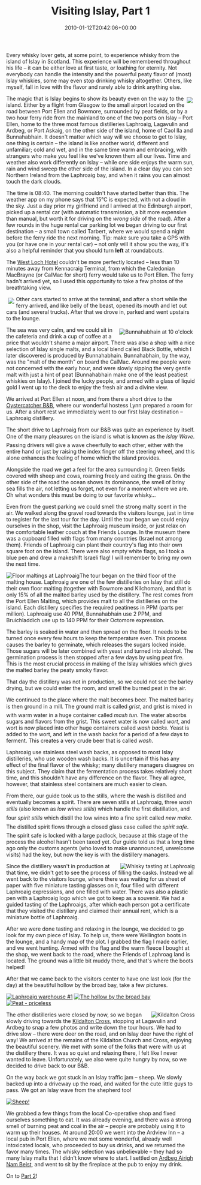 ﻿---
title: Visiting Islay, Part 1
date: 2010-01-12T20:42:06+00:00
---
Every whisky lover gets, at some point, to experience whisky from the island of Islay in Scotland. This experience will be remembered throughout his life &#8211; it can be either love at first taste, or loathing for eternity. Not everybody can handle the intensity and the powerful peaty flavor of (most) Islay whiskies, some may even stop drinking whisky altogether. Others, like myself, fall in love with the flavor and rarely able to drink anything else.

<!-- more -->

[<img style="float: right; margin: 5px" src="http://i2.wp.com/hmemcpy.com/wp-content/uploads/2010/09/Scotland18102009144405_thumb.jpg?resize=200%2C260" />](http://i2.wp.com/hmemcpy.com/wp-content/uploads/2010/09/Scotland18102009144405.jpg)The magic that is Islay begins to show its beauty even on the way to the island. Either by a flight from Glasgow to the small airport located on the road between Port Ellen and Bowmore, surrounded by peat fields, or by a two hour ferry ride from the mainland to one of the two ports on Islay &#8211; Port Ellen, home to the three most famous distilleries Laphroaig, Lagavulin and Ardbeg, or Port Askaig, on the other side of the island, home of Caol Ila and Bunnahabhain. It doesn't matter which way will we choose to get to Islay, one thing is certain &#8211; the island is like another world, different and unfamiliar; cold and wet, and in the same time warm and embracing, with strangers who make you feel like we've known them all our lives. Time and weather also work differently on Islay &#8211; while one side enjoys the warm sun, rain and wind sweep the other side of the island. In a clear day you can see Northern Ireland from the Laphroaig bay, and when it rains you can almost touch the dark clouds.

The time is 08:40. The morning couldn't have started better than this. The weather app on my phone says that 15°C is expected, with not a cloud in the sky. Just a day prior my girlfriend and I arrived at the Edinburgh airport, picked up a rental car (with automatic transmission, a bit more expensive than manual, but worth it for driving on the *wrong side* of the road). After a few rounds in the huge rental car parking lot we began driving to our first destination &#8211; a small town called Tarbert, where we would spend a night before the ferry ride the next morning. Tip: make sure you take a GPS with you (or have one in your rental car) &#8211; not only will it show you the way, it's also a helpful reminder that you should turn **left** at roundabouts.

The [West Loch Hotel](http://www.westlochhotel.co.uk/) couldn't be more perfectly located &#8211; less than 10 minutes away from Kennacraig Terminal, from which the Caledonian MacBrayne (or CalMac for short) ferry would take us to Port Ellen. The ferry hadn't arrived yet, so I used this opportunity to take a few photos of the breathtaking view.

[<img style="float: left; padding: 5px" src="http://i0.wp.com/hmemcpy.com/wp-content/uploads/2010/09/Scotland161020091057481_thumb.jpg?resize=660%2C157" />](http://picasaweb.google.com/lh/photo/vDOdqbIXyhWjx4l7Jc5OzQcJZo983oOPhAEQb8HLbX4?feat=directlink)

Other cars started to arrive at the terminal, and after a short while the ferry arrived, and like belly of the beast, opened its mouth and let out cars (and several trucks). After that we drove in, parked and went upstairs to the lounge.

[<img style="float: right; padding: 5px" title="Bunnahabhain at 10 o'clock" src="http://i2.wp.com/hmemcpy.com/wp-content/uploads/2010/09/2010120443_2_thumb.jpg?resize=200%2C260" alt="Bunnahabhain at 10 o'clock" align="right" border="0" data-recalc-dims="1" />](http://i0.wp.com/hmemcpy.com/wp-content/uploads/2010/09/2010120443_2.jpg) The sea was very calm, and we could sit in the cafeteria and drink a cup of coffee at a price that wouldn't shame a major airport. There was also a shop with a nice selection of Islay single malts, and a local blend called Black Bottle, which I later discovered is produced by Bunnahabhain. Bunnahabhain, by the way, was the "malt of the month" on board the CalMac. Around me people were not concerned with the early hour, and were slowly sipping the very gentle malt with just a hint of peat (Bunnahabhain make one of the least peatiest whiskies on Islay). I joined the lucky people, and armed with a glass of liquid gold I went up to the deck to enjoy the fresh air and a divine view.

We arrived at Port Ellen at noon, and from there a short drive to the [Oystercatcher B&B](http://www.islay-bedandbreakfast.com/), where our wonderful hostess Lynn prepared a room for us. After a short rest we immediately went to our first Islay destination &#8211; Laphroaig distillery.

The short drive to Laphroaig from our B&B was quite an experience by itself. One of the many pleasures on the island is what is known as the *Islay Wave*. Passing drivers will give a wave cheerfully to each other, either with the entire hand or just by raising the index finger off the steering wheel, and this alone enhances the feeling of home which the island provides.
  
Alongside the road we get a feel for the area surrounding it. Green fields covered with sheep and cows, roaming freely and eating the grass. On the other side of the road the ocean shows its dominance, the smell of briny sea fills the air, not letting us forget, not even for a moment where we are. Oh what wonders this must be doing to our favorite whisky&#8230;

Even from the guest parking we could smell the strong malty scent in the air. We walked along the gravel road towards the visitors lounge, just in time to register for the last tour for the day. Until the tour began we could enjoy ourselves in the shop, visit the Laphroaig museum inside, or just relax on the comfortable leather couch at the Friends Lounge. In the museum there was a cupboard filled with flags from many countries (Israel not among them). Friends of Laphroaig can plant their country's flag into their own square foot on the island. There were also empty white flags, so I took a blue pen and drew a makeshift Israeli flag! I will remember to bring my own the next time.

[<img style="display: inline; margin-left: 0px; margin-right: 0px; border: 0px;" title="Floor maltings at Laphroaig" src="http://i1.wp.com/hmemcpy.com/wp-content/uploads/2010/09/Scotland16102009161726_thumb2.jpg?resize=200%2C260" alt="Floor maltings at Laphroaig" align="left" border="0" data-recalc-dims="1" />](http://i2.wp.com/hmemcpy.com/wp-content/uploads/2010/09/Scotland161020091617262.jpg)The tour began on the third floor of the malting house. Laphroaig are one of the few distilleries on Islay that still do their own floor malting (together with Bowmore and Kilchoman), and that is only 15% of all the malted barley used by the distillery. The rest comes from the Port Ellen Malting, which provides malt to all the distilleries on the island. Each distillery specifies the required peatiness in PPM (parts per million). Laphroaig use 40 PPM, Bunnahabhain use 2 PPM, and Bruichladdich use up to 140 PPM for their Octomore expression.

The barley is soaked in water and then spread on the floor. It needs to be turned once every few hours to keep the temperature even. This process causes the barley to germinate, which releases the sugars locked inside. Those sugars will be later combined with yeast and turned into alcohol. The germination process is then stopped after a few days by using peat fire. This is the most crucial process in making of the Islay whiskies which gives the malted barley the peaty smoky flavor.

That day the distillery was not in production, so we could not see the barley drying, but we could enter the room, and smell the burned peat in the air.

We continued to the place where the malt becomes beer. The malted barley is then ground in a mill. The ground malt is called *grist*, and grist is mixed in with warm water in a huge container called *mash tun*. The water absorbs sugars and flavors from the grist. This sweet water is now called *wort*, and wort is now placed into other huge containers called *wash backs*. Yeast is added to the wort, and left in the wash backs for a period of a few days to ferment. This creates a very crude beer that is called *wash*.

Laphroaig use stainless steel wash backs, as opposed to most Islay distilleries, who use wooden wash backs. It is uncertain if this has any effect of the final flavor of the whisky; many distillery managers disagree on this subject. They claim that the fermentation process takes relatively short time, and this shouldn't have any difference on the flavor. They all agree, however, that stainless steel containers are much easier to clean.

From there, our guide took us to the stills, where the wash is distilled and eventually becomes a spirit. There are seven stills at Laphroaig, three *wash stills* (also known as *low wines stills*) which handle the first distillation, and four *spirit stills* which distill the low wines into a fine spirit called *new make*. The distilled spirit flows through a closed glass case called the *spirit safe*. The spirit safe is locked with a large padlock, because at this stage of the process the alcohol hasn't been taxed yet. Our guide told us that a long time ago only the customs agents (who loved to make unannounced, unwelcome visits) had the key, but now the key is with the distillery managers.

[<img style="display: inline; margin-left: 0px; margin-right: 0px; border-width: 0px;" title="Whisky tasting at Laphroaig" src="http://i1.wp.com/hmemcpy.com/wp-content/uploads/2010/09/2010173023_2_thumb.jpg?resize=260%2C200" alt="Whisky tasting at Laphroaig" align="right" border="0" data-recalc-dims="1" />](http://i2.wp.com/hmemcpy.com/wp-content/uploads/2010/09/2010173023_2.jpg) Since the distillery wasn't in production at that time, we didn't get to see the process of filling the casks. Instead we all went back to the visitors lounge, where there was waiting for us sheet of paper with five miniature tasting glasses on it, four filled with different Laphroaig expressions, and one filled with water. There was also a plastic pen with a Laphroaig logo which we got to keep as a souvenir. We had a guided tasting of the Laphroaigs, after which each person got a certificate that they visited the distillery and claimed their annual rent, which is a miniature bottle of Laphroaig.

After we were done tasting and relaxing in the lounge, we decided to go look for my own piece of Islay. To help us, there were Wellington boots in the lounge, and a handy map of the plot. I grabbed the flag I made earlier, and we went hunting. Armed with the flag and the warm fleece I bought at the shop, we went back to the road, where the Friends of Laphroag land is located. The ground was a little bit muddy there, and that's where the boots helped!

After that we came back to the visitors center to have one last look (for the day) at the beautiful hollow by the broad bay, take a few pictures.

[<img style="display: inline; border-width: 0px;" title="Laphroaig warehouse #1" src="http://i0.wp.com/hmemcpy.com/wp-content/uploads/2010/09/Scotland16102009164040_thumb.jpg?resize=260%2C155" alt="Laphroaig warehouse #1" border="0" data-recalc-dims="1" />](http://i0.wp.com/hmemcpy.com/wp-content/uploads/2010/09/Scotland16102009164040.jpg) [<img style="display: inline; border-width: 0px;" title="The hollow by the broad bay" src="http://i0.wp.com/hmemcpy.com/wp-content/uploads/2010/09/Scotland16102009151224_thumb.jpg?resize=260%2C155" alt="The hollow by the broad bay" border="0" data-recalc-dims="1" />](http://i1.wp.com/hmemcpy.com/wp-content/uploads/2010/09/Scotland16102009151224.jpg) [<img style="display: inline; border-width: 0px;" title="Peat - priceless" src="http://i0.wp.com/hmemcpy.com/wp-content/uploads/2010/09/Scotland18102009180243_thumb.jpg?resize=260%2C155" alt="Peat - priceless" border="0" data-recalc-dims="1" />](http://i2.wp.com/hmemcpy.com/wp-content/uploads/2010/09/Scotland18102009180243.jpg)

[<img style="display: inline; margin-left: 0px; margin-right: 0px; border-width: 0px;" title="Kildalton Cross" src="http://i0.wp.com/hmemcpy.com/wp-content/uploads/2010/09/Scotland16102009192439_thumb.jpg?resize=200%2C260" alt="Kildalton Cross" align="right" border="0" data-recalc-dims="1" />](http://i0.wp.com/hmemcpy.com/wp-content/uploads/2010/09/Scotland16102009192439.jpg)

The other distilleries were closed by now, so we began slowly driving towards the [Kildalton Cross](http://www.islayinfo.com/islay_kildalton_cross.html), stopping at Lagavulin and Ardbeg to snap a few photos and write down the tour hours. We had to drive slow &#8211; there were deer on the road, and on Islay deer have the right of way! We arrived at the remains of the Kildalton Church and Cross, enjoying the beautiful scenery. We met with some of the folks that were with us at the distillery there. It was so quiet and relaxing there, I felt like I never wanted to leave. Unfortunately, we also were quite hungry by now, so we decided to drive back to our B&B.

On the way back we got stuck in an Islay traffic jam &#8211; sheep. We slowly backed up into a driveway up the road, and waited for the cute little guys to pass. We got an Islay wave from the shepherd too!

[<img style="display: inline; border-width: 0px;" title="Sheep!" src="http://i1.wp.com/hmemcpy.com/wp-content/uploads/2010/09/Scotland17102009125905_thumb.jpg?resize=260%2C155" alt="Sheep!" border="0" data-recalc-dims="1" />](http://i2.wp.com/hmemcpy.com/wp-content/uploads/2010/09/Scotland17102009125905.jpg)

We grabbed a few things from the local Co-operative shop and fixed ourselves something to eat. It was already evening, and there was a strong smell of burning peat and coal in the air &#8211; people are probably using it to warm up their houses. At around 20:00 we went into the Ardview Inn &#8211; a local pub in Port Ellen, where we met some wonderful, already well intoxicated locals, who proceeded to buy us drinks, and we returned the favor many times. The whisky selection was unbelievable &#8211; they had so many Islay malts that I didn't know where to start. I settled on [Ardbeg Airigh Nam Beist](http://whisky.foodnwine.co.il/tag/airigh-nam-beist/), and went to sit by the fireplace at the pub to enjoy my drink.

On to [Part 2](/2010/01/visiting-islay-part-2/ "Visiting Islay, Part 2")!
